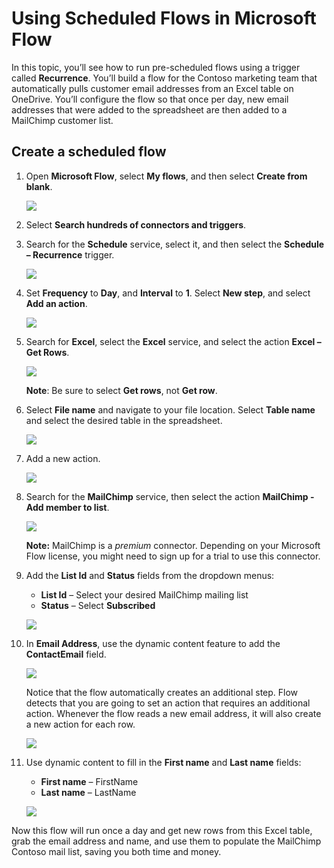 <properties
   pageTitle="Using Scheduled Flows | Microsoft Flow"
   description="Creating a scheduled flow in Microsoft Flow"
   services=""
   suite="flow"
   documentationCenter="na"
   authors="v-brbene"
   manager="anneta"
   editor=""
   tags=""
   featuredVideoId="os33pHQ9jSU"
   courseDuration="4m"/>

<tags
   ms.service="flow"
   ms.devlang="na"
   ms.topic="get-started-article"
   ms.tgt_pltfrm="na"
   ms.workload="na"
   ms.date="08/16/2017"
   ms.author="v-brbene"/>

# Using Scheduled Flows in Microsoft Flow 
In this topic, you’ll see how to run pre-scheduled flows using a trigger called **Recurrence**.  You’ll build a flow for the Contoso marketing team that automatically pulls customer email addresses from an Excel table on OneDrive. You’ll configure the flow so that once per day, new email addresses that were added to the spreadsheet are then added to a MailChimp customer list. 

## Create a scheduled flow
1. Open **Microsoft Flow**, select **My flows**, and then select **Create from blank**. 

    ![](./media/learning-recurrence/flow-create-blank.png)

1. Select **Search hundreds of connectors and triggers**.

1. Search for the **Schedule** service, select it, and then select the **Schedule – Recurrence** trigger.

    ![](./media/learning-recurrence/flow-recurrence-trigger.png)


1. Set **Frequency** to **Day**, and **Interval** to **1**. Select **New step**, and select **Add an action**. 

    ![](./media/learning-recurrence/frequency-interval.png)

1. Search for **Excel**, select the **Excel** service, and select the action **Excel – Get Rows**. 

    ![](./media/learning-recurrence/excel-get-rows.png)

    **Note**: Be sure to select **Get rows**, not **Get row**. 

1. Select **File name** and navigate to your file location. Select **Table name** and select the desired table in the spreadsheet. 

    ![](./media/learning-recurrence/excel-get-file.png)

1. Add a new action. 

    ![](./media/learning-recurrence/new-step.png)

1. Search for the **MailChimp** service, then select the action **MailChimp - Add member to list**.

    ![](./media/learning-recurrence/select-mailchimp.png)

    **Note:** MailChimp is a *premium* connector. Depending on your Microsoft Flow license, you might need to sign up for a trial to use this connector.

1. Add the **List Id** and **Status** fields from the dropdown menus:
    
    - **List Id** – Select your desired MailChimp mailing list
    - **Status** – Select **Subscribed** 

    ![](./media/learning-recurrence/mailchimp-id-status.png)


1. In **Email Address**, use the dynamic content feature to add the **ContactEmail** field. 

    ![](./media/learning-recurrence/mailchimp-address.png)

    Notice that the flow automatically creates an additional step. Flow detects that you are going to set an action that requires an additional action. Whenever the flow reads a new email address, it will also create a new action for each row. 

    ![](./media/learning-recurrence/mailchimp-for-each.png)

1. Use dynamic content to fill in the **First name** and **Last name** fields:
    
    - **First name** – FirstName
    - **Last name** – LastName

    ![](./media/learning-recurrence/mailchimp-names.png)

Now this flow will run once a day and get new rows from this Excel table, grab the email address and name, and use them to populate the MailChimp Contoso mail list, saving you both time and money. 






